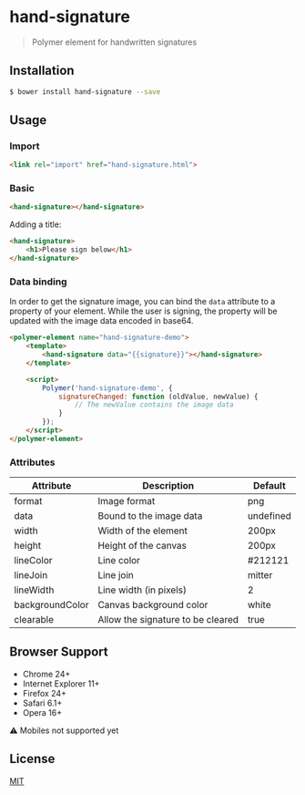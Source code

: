 # hand-signature

> Polymer element for handwritten signatures

## Installation

```bash
$ bower install hand-signature --save
```

## Usage

### Import

```html
<link rel="import" href="hand-signature.html">
```

### Basic

```html
<hand-signature></hand-signature>
```

Adding a title:

```html
<hand-signature>
    <h1>Please sign below</h1>
</hand-signature>
```

### Data binding

In order to get the signature image, you can bind the `data` attribute to a property of your element.
While the user is signing, the property will be updated with the image data encoded in base64.

```html
<polymer-element name="hand-signature-demo">
    <template>
        <hand-signature data="{{signature}}"></hand-signature>
    </template>

    <script>
        Polymer('hand-signature-demo', {
            signatureChanged: function (oldValue, newValue) {
                // The newValue contains the image data
            }
        });
    </script>
</polymer-element>
```

### Attributes

| Attribute       | Description                       | Default
|-----------------|-----------------------------------|---------
| format          | Image format                      | png
| data            | Bound to the image data           | undefined
| width           | Width of the element              | 200px
| height          | Height of the canvas              | 200px
| lineColor       | Line color                        | #212121
| lineJoin        | Line join                         | mitter
| lineWidth       | Line width (in pixels)            | 2
| backgroundColor | Canvas background color           | white
| clearable       | Allow the signature to be cleared | true

## Browser Support

- Chrome 24+
- Internet Explorer 11+
- Firefox 24+
- Safari 6.1+
- Opera 16+

:warning: Mobiles not supported yet

## License

[MIT](https://github.com/florianv/hand-signature/blob/master/LICENSE)
